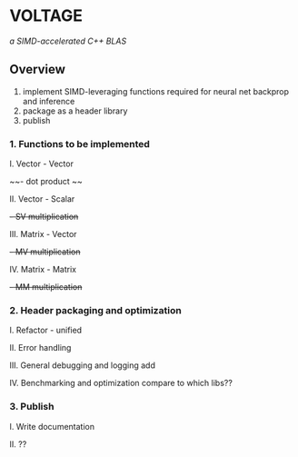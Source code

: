 # VOLTAGE 
*a SIMD-accelerated C++ BLAS*

## Overview
1. implement SIMD-leveraging functions required for neural net backprop and inference
2. package as a header library
3. publish

###  1. Functions to be implemented

I. Vector - Vector

~~- dot product ~~

II. Vector - Scalar

~~- SV multiplication~~

III. Matrix - Vector

~~- MV multiplication~~

IV. Matrix - Matrix

~~- MM multiplication~~

### 2. Header packaging and optimization

I. Refactor - unified 

II. Error handling

III. General debugging and logging add

IV. Benchmarking and optimization 
        compare to which libs??

### 3. Publish

I. Write documentation

II. ??
